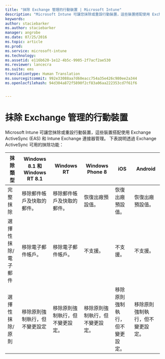 ```yaml
---
title: "抹除 Exchange 管理的行動裝置 | Microsoft Intune"
description: "Microsoft Intune 可讓您抹除或重設行動裝置，這些裝置搭配使用 Exchange ActiveSync (EAS) 和 Intune Exchange Connector 管理"
keywords: 
author: staciebarker
ms.author: staciebarker
manager: angrobe
ms.date: 07/25/2016
ms.topic: article
ms.prod: 
ms.service: microsoft-intune
ms.technology: 
ms.assetid: e116b620-1e12-4b5c-9905-2f7acf2ae530
ms.reviewer: lancecra
ms.suite: ems
translationtype: Human Translation
ms.sourcegitcommit: 992e33088aa7d60eacc754a35e426c980ee2a344
ms.openlocfilehash: 94d304a872f5890f2cf83a06aa222353cd7f61f6


---
```



# <a name="wipe-for-exchangemanaged-mobile-devices"></a>抹除 Exchange 管理的行動裝置
Microsoft Intune 可讓您抹除或重設行動裝置，這些裝置搭配使用 Exchange ActiveSync (EAS) 和 Intune Exchange 連接器管理。 下表說明透過 Exchange ActiveSync 可用的抹除功能：

|抹除類型|Windows 8.1 和 Windows RT 8.1|Windows RT|Windows Phone 8|iOS|Android|
|----------------|----------------------------------|--------------|-------------------|-------|-----------|
|完整抹除|移除郵件帳戶及快取的郵件。|移除郵件帳戶及快取的郵件。|恢復出廠預設值。|恢復出廠預設值。|恢復出廠預設值。|
|選擇性抹除/電子郵件|移除電子郵件帳戶。|移除電子郵件帳戶。|不支援。|不支援。|不支援。|
|選擇性抹除/原則|移除原則強制執行，但不變更設定|移除原則強制執行，但不變更設定。|移除原則強制執行，但不變更設定。|移除原則強制執行，但不變更設定。|移除原則強制執行，但不變更設定。|



<!--HONumber=Oct16_HO3-->


